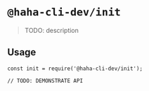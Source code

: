# `@haha-cli-dev/init`

> TODO: description

## Usage

```
const init = require('@haha-cli-dev/init');

// TODO: DEMONSTRATE API
```
